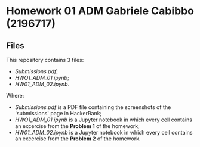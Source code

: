 # Homework 01 ADM Gabriele Cabibbo (2196717)
## Files
This repository contains 3 files:
* *Submissions.pdf*;
* *HWO1_ADM_01.ipynb*;
* *HW01_ADM_02.ipynb*.

Where:
* *Submissions.pdf* is a PDF file containing the screenshots of the 'submissions' page in HackerRank;
* *HWO1_ADM_01.ipynb* is a Jupyter notebook in which every cell contains an excercise from the **Problem 1** of the homework;
* *HW01_ADM_02.ipynb* is a Jupyter notebook in which every cell contains an excercise from the **Problem 2** of the homework.
